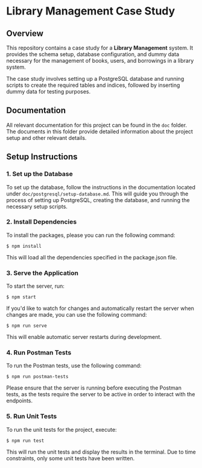 # Library Management Case Study

## Overview

This repository contains a case study for a **Library Management** system. It provides the schema setup, database configuration, and dummy data necessary for the management of books, users, and borrowings in a library system.

The case study involves setting up a PostgreSQL database and running scripts to create the required tables and indices, followed by inserting dummy data for testing purposes.

## Documentation

All relevant documentation for this project can be found in the `doc` folder. The documents in this folder provide detailed information about the project setup and other relevant details.

## Setup Instructions

### 1. Set up the Database

To set up the database, follow the instructions in the documentation located under `doc/postgresql/setup-database.md`. This will guide you through the process of setting up PostgreSQL, creating the database, and running the necessary setup scripts.

### 2. Install Dependencies

To install the packages, please you can run the following command:

    $ npm install

This will load all the dependencies specified in the package.json file.

### 3. Serve the Application

To start the server, run:

    $ npm start

If you'd like to watch for changes and automatically restart the server when changes are made, you can use the following command:

    $ npm run serve

This will enable automatic server restarts during development.

### 4. Run Postman Tests

To run the Postman tests, use the following command:

    $ npm run postman-tests

Please ensure that the server is running before executing the Postman tests, as the tests require the server to be active in order to interact with the endpoints.

### 5. Run Unit Tests

To run the unit tests for the project, execute:

    $ npm run test

This will run the unit tests and display the results in the terminal. Due to time constraints, only some unit tests have been written.
